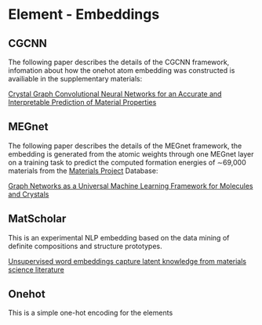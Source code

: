 # Element - Embeddings

## CGCNN

The following paper describes the details of the CGCNN framework, infomation about how the onehot atom embedding was constructed is availiable in the supplementary materials:

[Crystal Graph Convolutional Neural Networks for an Accurate and Interpretable Prediction of Material Properties](https://link.aps.org/doi/10.1103/PhysRevLett.120.145301)

## MEGnet

The following paper describes the details of the MEGnet framework, the embedding is generated from the atomic weights through one MEGnet layer on a training task to predict the computed formation energies of ∼69,000 materials from the [Materials Project](https://materialsproject.org/) Database:

[Graph Networks as a Universal Machine Learning Framework for Molecules and Crystals](https://arxiv.org/abs/1812.05055)

## MatScholar

This is an experimental NLP embedding based on the data mining of definite compositions and structure prototypes.

[Unsupervised word embeddings capture latent knowledge from materials science literature](https://www.nature.com/articles/s41586-019-1335-8)

## Onehot

This is a simple one-hot encoding for the elements



